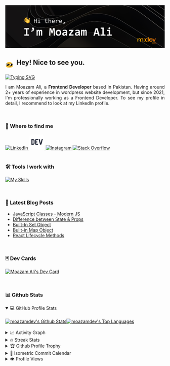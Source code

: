 <img src="./Images/Github Readme Banner.png" alt="Hi there, I'm Moazam Ali" />

## <img src="./Images/hey.gif" width="25" align="middle"/>&nbsp; Hey! Nice to see you.

[![Typing SVG](https://readme-typing-svg.demolab.com?font=Consolas&duration=3000&pause=300&color=FF6300&vCenter=true&width=435&lines=Front-end+Developer;UI+%26+UX+Designer;Wordpress+Developer)](https://git.io/typing-svg)

<p align="justify">
I am Moazam Ali, a <b>Frontend Developer</b> based in Pakistan. Having around 2+ years of experience in wordpress website development, but since 2021, I'm professionally working as a Frontend Developer. To see my profile in detail, I recommend to look at my LinkedIn profile.
</p>

&nbsp;
&nbsp;

### 🔗 Where to find me

<a href="https://www.linkedin.com/in/moazamdev/">
    <img src="https://skillicons.dev/icons?i=linkedin" alt="LinkedIn"  />
</a>
<a href="https://dev.to/moazamdev">
    <img src="./Images/dev.png" alt="Dev" width="48px" borderRadius="10px"style="border-radius:10px !important;" />
</a>
<a href="https://www.instagram.com/moazam.dev/">
    <img src="https://skillicons.dev/icons?i=instagram" alt="Instagram"  />
</a>
<a href="https://stackoverflow.com/users/17986261/moazamdev">
    <img src="https://skillicons.dev/icons?i=stackoverflow" alt="Stack Overflow"  />
</a>

<br/>
&nbsp;
&nbsp;

### 🛠️ Tools I work with

[![My Skills](https://skillicons.dev/icons?i=react,js,html,css,bootstrap,c,cs,cpp,figma,git,github,ai,jquery,nodejs,sass,visualstudio,vscode,webpack,wordpress,xd)](https://skillicons.dev)

<br/>

### 📕 Latest Blog Posts 

<!-- BLOG-POST-LIST:START -->
- [JavaScript Classes - Modern JS](https://dev.to/moazamdev/javascript-classes-modern-js-1fe1)
- [Difference between State &amp; Props](https://dev.to/moazamdev/difference-between-state-props-4p7d)
- [Built-In Set Object](https://dev.to/moazamdev/built-in-set-object-4o2c)
- [Built-in Map Object](https://dev.to/moazamdev/built-in-map-object-1ieb)
- [React Lifecycle Methods](https://dev.to/moazamdev/react-lifecycle-methods-379j)
<!-- BLOG-POST-LIST:END -->

<br/>

### 🃏 Dev Cards 

<a href="https://app.daily.dev/moazamdev"><img src="https://api.daily.dev/devcards/7a5639b2cd8e48ddbcfbebffdd92971e.png?r=ke8" style="margin-right:10px;" width="200" alt="Moazam Ali's Dev Card"/></a>

<br/>

### 📊 Github Stats 

<details open> 
  <summary>💻 GitHub Profile Stats </summary>
  <br/>
  <div style="display:flex;flex-direction:row;">
    <a href="https://github.com/anuraghazra/github-readme-stats">
        <img height="180px" align="center" alt="moazamdev's Github Stats" src="https://github-readme-stats.vercel.app/api/?username=moazamdev&show_icons=true&count_private=true&theme=slateorange&hide_border=false&border_color=30363D&bg_color=0D1117&text_bold=false"/>
    </a>
    <a href="https://github.com/anuraghazra/github-readme-stats">
        <img height="180px" align="center" alt="moazamdev's Top Languages" src="https://github-readme-stats.vercel.app/api/top-langs/?username=moazamdev&langs_count=8&layout=compact&theme=default&hide_border=false&border_color=30363D&bg_color=0D1117&text_bold=false&title_color=D48E24&icon_color=D48E24&hide=Jupyter%20Notebook"/>
    </a>
  </div>
  <br/>
</details>

<details>
  <summary>📈 Activity Graph </summary>
  <br/>
    <a href="https://github.com/ashutosh00710/github-readme-activity-graph">
        <img alt="moazamdev's Activity Graph" src="https://activity-graph.herokuapp.com/graph/?username=moazamdev&theme=react-dark&bg_color=0D1117&color=fff&line=FFB800&point=fff&hide_border=true" />
    </a>
</details>

<details>
  <summary>🔥 Streak Stats </summary>
  <br/>
    <a href="https://git.io/streak-stats">
      <img alt="moazamdev's Streak Stats" src="https://streak-stats.demolab.com?user=moazamdev&theme=dark&background=0D1117&border=30363D" />
    </a>
</details>

<details>
  <summary>🏆 Github Profile Trophy </summary>
  <br/>
    <a href="https://github.com/ryo-ma/github-profile-trophy">
      <img alt="moazamdev's Profile Trophy" src="https://github-profile-trophy.vercel.app/?username=moazamdev&theme=juicyfresh&no-bg=true&no-frame=false&border=30363D" />
    </a>
</details>


<details>
  <summary>📅 Isometric Commit Calendar </summary>
  <br/>
    <img align="center" src="/github-metrics.svg" alt="Metrics" width="80%">
</details>


<details>
  <summary>👁️ Profile Views </summary>
  <br/>
    <img src="https://komarev.com/ghpvc/?username=moazamdev&label=PROFILE+VIEWS&style=for-the-badge&color=d48e24">
</details>

